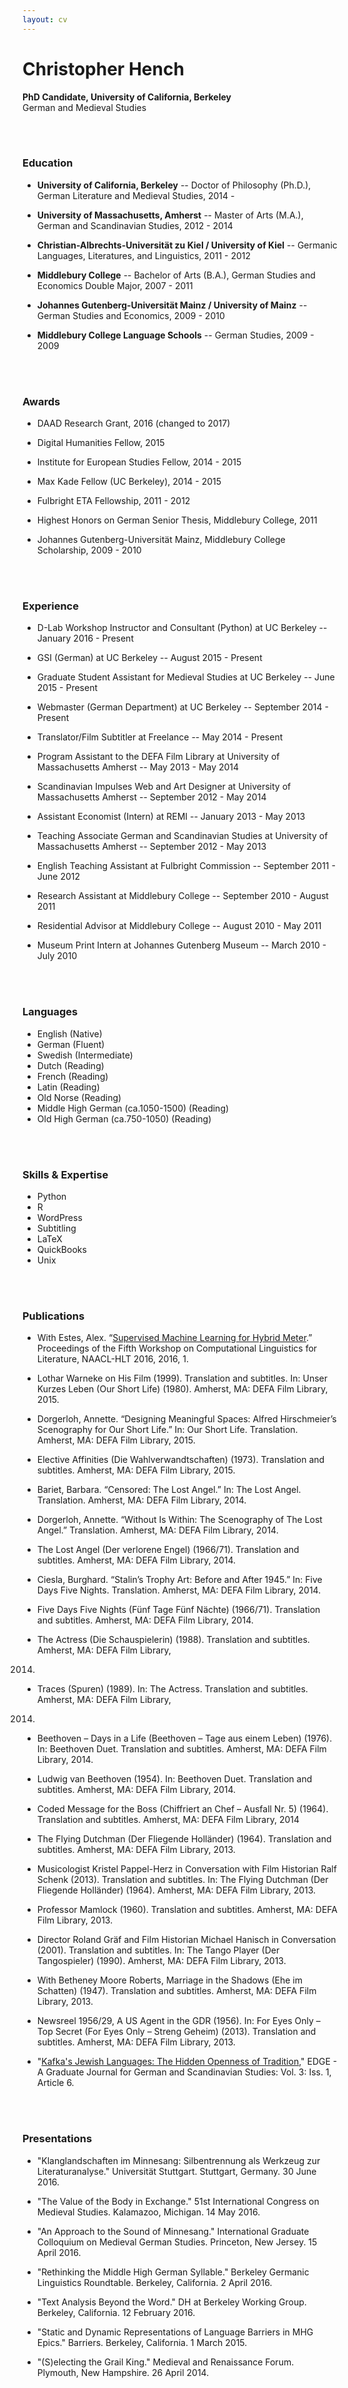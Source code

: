```yaml
---
layout: cv
---
```


# Christopher Hench
**PhD Candidate, University of California, Berkeley** <br>
German and Medieval Studies


<br><br>
### Education

- **University of California, Berkeley** -- Doctor of Philosophy (Ph.D.), German Literature and Medieval Studies, 2014 -

- **University of Massachusetts, Amherst** -- Master of Arts (M.A.), German and Scandinavian Studies, 2012 - 2014

- **Christian-Albrechts-Universität zu Kiel / University of Kiel** -- Germanic Languages, Literatures, and Linguistics, 2011 - 2012

- **Middlebury College** -- Bachelor of Arts (B.A.), German Studies and Economics Double Major, 2007 - 2011

- **Johannes Gutenberg-Universität Mainz / University of Mainz** -- German Studies and Economics, 2009 - 2010

- **Middlebury College Language Schools** -- German Studies, 2009 - 2009

<br><br>
### Awards

- DAAD Research Grant, 2016 (changed to 2017)

- Digital Humanities Fellow, 2015

- Institute for European Studies Fellow, 2014 - 2015

- Max Kade Fellow (UC Berkeley), 2014 - 2015

- Fulbright ETA Fellowship, 2011 - 2012

- Highest Honors on German Senior Thesis, Middlebury College, 2011

- Johannes Gutenberg-Universität Mainz, Middlebury College Scholarship, 2009 - 2010

<br><br>
### Experience

- D-Lab Workshop Instructor and Consultant (Python) at UC Berkeley -- January 2016 - Present

- GSI (German) at UC Berkeley -- August 2015 - Present

- Graduate Student Assistant for Medieval Studies at UC Berkeley -- June 2015 - Present

- Webmaster (German Department) at UC Berkeley -- September 2014 - Present

- Translator/Film Subtitler at Freelance -- May 2014 - Present

- Program Assistant to the DEFA Film Library at University of Massachusetts
Amherst -- May 2013 - May 2014

- Scandinavian Impulses Web and Art Designer at University of Massachusetts
Amherst -- September 2012 - May 2014

- Assistant Economist (Intern) at REMI -- January 2013 - May 2013

- Teaching Associate German and Scandinavian Studies at University of
Massachusetts Amherst -- September 2012 - May 2013

- English Teaching Assistant at Fulbright Commission -- September 2011 - June 2012

- Research Assistant at Middlebury College -- September 2010 - August 2011

- Residential Advisor at Middlebury College -- August 2010 - May 2011

- Museum Print Intern at Johannes Gutenberg Museum -- March 2010 - July 2010



<br><br>
### Languages

- English (Native)
- German (Fluent)
- Swedish (Intermediate)
- Dutch (Reading)
- French (Reading)
- Latin (Reading)
- Old Norse (Reading)
- Middle High German (ca.1050-1500) (Reading)
- Old High German (ca.750-1050) (Reading)



<br><br>
### Skills & Expertise

- Python
- R
- WordPress
- Subtitling
- LaTeX
- QuickBooks
- Unix



<br><br>
### Publications

- With Estes, Alex. “[Supervised Machine Learning for Hybrid Meter](http://www.aclweb.org/anthology/W/W16/W16-0201.pdf).”
Proceedings of the Fifth Workshop on Computational Linguistics for Literature, NAACL-HLT 2016, 2016, 1.

- Lothar Warneke on His Film (1999). Translation and subtitles. In: Unser Kurzes Leben (Our Short Life)
(1980). Amherst, MA: DEFA Film Library, 2015.

- Dorgerloh, Annette. “Designing Meaningful Spaces: Alfred Hirschmeier’s Scenography for Our Short
Life.” In: Our Short Life. Translation. Amherst, MA: DEFA Film Library, 2015.

- Elective Affinities (Die Wahlverwandtschaften) (1973). Translation and subtitles. Amherst, MA: DEFA
Film Library, 2015.

- Bariet, Barbara. “Censored: The Lost Angel.” In: The Lost Angel. Translation. Amherst, MA: DEFA
Film Library, 2014.

- Dorgerloh, Annette. “Without Is Within: The Scenography of The Lost Angel.” Translation. Amherst,
MA: DEFA Film Library, 2014.

- The Lost Angel (Der verlorene Engel) (1966/71). Translation and subtitles. Amherst, MA: DEFA Film
Library, 2014.

- Ciesla, Burghard. “Stalin’s Trophy Art: Before and After 1945.” In: Five Days Five Nights. Translation.
Amherst, MA: DEFA Film Library, 2014.

- Five Days Five Nights (Fünf Tage Fünf Nächte) (1966/71). Translation and subtitles. Amherst, MA:
DEFA Film Library, 2014.

- The Actress (Die Schauspielerin) (1988). Translation and subtitles. Amherst, MA: DEFA Film Library,
2014.

- Traces (Spuren) (1989). In: The Actress. Translation and subtitles. Amherst, MA: DEFA Film Library,
2014.

- Beethoven – Days in a Life (Beethoven – Tage aus einem Leben) (1976). In: Beethoven Duet. Translation
and subtitles. Amherst, MA: DEFA Film Library, 2014.

- Ludwig van Beethoven (1954). In: Beethoven Duet. Translation and subtitles. Amherst, MA: DEFA Film
Library, 2014.

- Coded Message for the Boss (Chiffriert an Chef – Ausfall Nr. 5) (1964). Translation and subtitles.
Amherst, MA: DEFA Film Library, 2014

- The Flying Dutchman (Der Fliegende Holländer) (1964). Translation and subtitles. Amherst, MA: DEFA
Film Library, 2013.

- Musicologist Kristel Pappel-Herz in Conversation with Film Historian Ralf Schenk (2013). Translation
and subtitles. In: The Flying Dutchman (Der Fliegende Holländer) (1964). Amherst, MA: DEFA Film
Library, 2013.

- Professor Mamlock (1960). Translation and subtitles. Amherst, MA: DEFA Film Library, 2013.

- Director Roland Gräf and Film Historian Michael Hanisch in Conversation (2001). Translation and
subtitles. In: The Tango Player (Der Tangospieler) (1990). Amherst, MA: DEFA Film Library, 2013.

- With Betheney Moore Roberts, Marriage in the Shadows (Ehe im Schatten) (1947). Translation and
subtitles. Amherst, MA: DEFA Film Library, 2013.

- Newsreel 1956/29, A US Agent in the GDR (1956). In: For Eyes Only – Top Secret (For Eyes Only –
Streng Geheim) (2013). Translation and subtitles. Amherst, MA: DEFA Film Library, 2013.

- "[Kafka's Jewish Languages:  The Hidden Openness of Tradition](http://scholarworks.umass.edu/cgi/viewcontent.cgi?article=1051&context=edge)," EDGE - A Graduate Journal for German and Scandinavian Studies: Vol. 3: Iss. 1, Article 6.



<br><br>
### Presentations

- "Klanglandschaften im Minnesang: Silbentrennung als Werkzeug zur Literaturanalyse." Universität Stuttgart. Stuttgart, Germany. 30 June 2016.

- "The Value of the Body in Exchange." 51st International Congress on Medieval Studies. Kalamazoo, Michigan. 14 May 2016.

- "An Approach to the Sound of Minnesang." International Graduate Colloquium on Medieval German Studies. Princeton, New Jersey. 15 April 2016.

- "Rethinking the Middle High German Syllable." Berkeley Germanic Linguistics Roundtable. Berkeley, California. 2 April 2016.

- "Text Analysis Beyond the Word." DH at Berkeley Working Group. Berkeley, California. 12 February 2016.

- "Static and Dynamic Representations of Language Barriers in MHG Epics." Barriers. Berkeley, California. 1 March 2015.

- "(S)electing the Grail King." Medieval and Renaissance Forum. Plymouth, New Hampshire. 26 April 2014.


